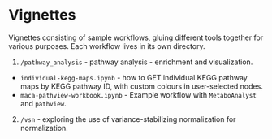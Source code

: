 # Vignettes

Vignettes consisting of sample workflows, gluing different tools together for various purposes. Each workflow lives in its own directory.  

1. `/pathway_analysis` - pathway analysis - enrichment and visualization.
 * `individual-kegg-maps.ipynb` - how to GET individual KEGG pathway maps by KEGG pathway ID, with custom colours in user-selected nodes.
 * `maca-pathview-workbook.ipynb` - Example workflow with `MetaboAnalyst` and `pathview`.
2. `/vsn` - exploring the use of variance-stabilizing normalization for normalization.
